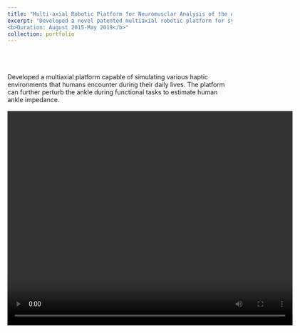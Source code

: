 ```yaml
---
title: "Multi-axial Robotic Platform for Neuromusclar Analysis of the Ankle"
excerpt: "Developed a novel patented multiaxial robotic platform for system identification of human ankle<br/>
<b>Duration: August 2015-May 2019</b>"
collection: portfolio
---
```

<br>
<br>
<br>
Developed a multiaxial platform capable of simulating various haptic environments that humans encounter during their daily lives. The platform can further perturb the ankle during functional tasks to estimate human ankle impedance.
<br>
<br>
<div style="text-align:center;">
<video width="640" height="480" controls>
  <source src="/images/AnkleRoboticPlatform.mp4" type="video/mp4">
  </div>

